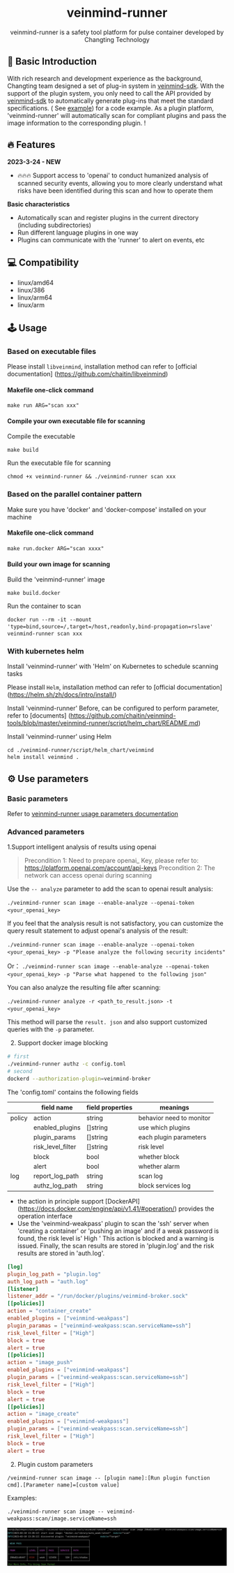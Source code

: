 <h1 align="center"> veinmind-runner </h1>

<p align="center">
veinmind-runner is a safety tool platform for pulse container developed by Changting Technology
</p>

## 📸 Basic Introduction

With rich research and development experience as the background, Changting team designed a set of plug-in system in [veinmind-sdk](). With the support of the plugin system, you only need to call the API provided by [veinmind-sdk]() to automatically generate plug-ins that meet the standard specifications. (
See [example](./example)) for a code example.
As a plugin platform, 'veinmind-runner' will automatically scan for compliant plugins and pass the image information to the corresponding plugin.
! [](https://dinfinite.oss-cn-beijing.aliyuncs.com/image/20220321150601.png)

## 🔥 Features
<b>2023-3-24 - NEW</b>
- 🔥🔥🔥 Support access to 'openai' to conduct humanized analysis of scanned security events, allowing you to more clearly understand what risks have been identified during this scan and how to operate them

<b>Basic characteristics</b>
- Automatically scan and register plugins in the current directory (including subdirectories)
- Run different language plugins in one way
- Plugins can communicate with the 'runner' to alert on events, etc

## 💻 Compatibility

- linux/amd64
- linux/386
- linux/arm64
- linux/arm

## 🕹 Usage

### Based on executable files

Please install ` libveinmind `, installation method can refer to [official documentation] (https://github.com/chaitin/libveinmind)
#### Makefile one-click command

```
make run ARG="scan xxx"
```
#### Compile your own executable file for scanning

Compile the executable
```
make build
```
Run the executable file for scanning
```
chmod +x veinmind-runner && ./veinmind-runner scan xxx
```
### Based on the parallel container pattern
Make sure you have 'docker' and 'docker-compose' installed on your machine
#### Makefile one-click command
```
make run.docker ARG="scan xxxx"
```
#### Build your own image for scanning
Build the 'veinmind-runner' image
```
make build.docker
```
Run the container to scan
```
docker run --rm -it --mount 'type=bind,source=/,target=/host,readonly,bind-propagation=rslave' veinmind-runner scan xxx
```
### With kubernetes helm
Install 'veinmind-runner' with 'Helm' on Kubernetes to schedule scanning tasks

Please install ` Helm `, installation method can refer to [official documentation] (https://helm.sh/zh/docs/intro/install/)

Install 'veinmind-runner'
Before, can be configured to perform parameter, refer to [documents] (https://github.com/chaitin/veinmind-tools/blob/master/veinmind-runner/script/helm_chart/README.md)

Install 'veinmind-runner' using Helm

```
cd ./veinmind-runner/script/helm_chart/veinmind
helm install veinmind .
```
## ⚙ Use parameters
### Basic parameters
Refer to [veinmind-runner usage parameters documentation](docs/veinmind-runner.md)
### Advanced parameters
1.Support intelligent analysis of results using openai
> Precondition 1: Need to prepare openai_ Key, please refer to: https://platform.openai.com/account/api-keys
> Precondition 2: The network can access openai during scanning

Use the `-- analyze` parameter to add the scan to openai result analysis:

`./veinmind-runner scan image --enable-analyze --openai-token <your_openai_key>`

If you feel that the analysis result is not satisfactory, you can customize the query result statement to adjust openai's analysis of the result:

`./veinmind-runner scan image --enable-analyze --openai-token <your_openai_key> -p "Please analyze the following security incidents"`

Or：
`./veinmind-runner scan image --enable-analyze --openai-token <your_openai_key> -p "Parse what happened to the following json"`

You can also analyze the resulting file after scanning:

`./veinmind-runner analyze -r <path_to_result.json> -t <your_openai_key>`

This method will parse the `result. json` and also support customized queries with the `-p` parameter.

2. Support docker image blocking

```bash
# first
./veinmind-runner authz -c config.toml
# second
dockerd --authorization-plugin=veinmind-broker
```

The 'config.toml' contains the following fields

|        | **field name**    | **field properties** | **meanings**             |
|--------|-------------------|----------------------|--------------------------|
| policy | action            | string               | behavior need to monitor |
|        | enabled_plugins   | []string             | use which plugins        |
|        | plugin_params     | []string             | each plugin parameters   |
|        | risk_level_filter | []string             | risk level               |
|        | block             | bool                 | whether block            |
|        | alert             | bool                 | whether alarm            |
| log    | report_log_path   | string               | scan log                 |
|        | authz_log_path    | string               | block services log       |

- the action in principle support [DockerAPI] (https://docs.docker.com/engine/api/v1.41/#operation/) provides the operation interface
- Use the 'veinmind-weakpass' plugin to scan the 'ssh' server when 'creating a container' or 'pushing an image' and if a weak password is found, the risk level is' High '
This action is blocked and a warning is issued. Finally, the scan results are stored in 'plugin.log' and the risk results are stored in 'auth.log'.

``` toml
[log]
plugin_log_path = "plugin.log"
auth_log_path = "auth.log"
[listener]
listener_addr = "/run/docker/plugins/veinmind-broker.sock"
[[policies]]
action = "container_create"
enabled_plugins = ["veinmind-weakpass"]
plugin_paramas = ["veinmind-weakpass:scan.serviceName=ssh"]
risk_level_filter = ["High"]
block = true
alert = true
[[policies]]
action = "image_push"
enabled_plugins = ["veinmind-weakpass"]
plugin_params = ["veinmind-weakpass:scan.serviceName=ssh"]
risk_level_filter = ["High"]
block = true
alert = true
[[policies]]
action = "image_create"
enabled_plugins = ["veinmind-weakpass"]
plugin_params = ["veinmind-weakpass:scan.serviceName=ssh"]
risk_level_filter = ["High"]
block = true
alert = true
```
2. Plugin custom parameters
```
/veinmind-runner scan image -- [plugin name]:[Run plugin function cmd].[Parameter name]=[custom value]
```
Examples:
```
./veinmind-runner scan image -- veinmind-weakpass:scan/image.serviceName=ssh
```
![](../docs/runner_1.jpg)